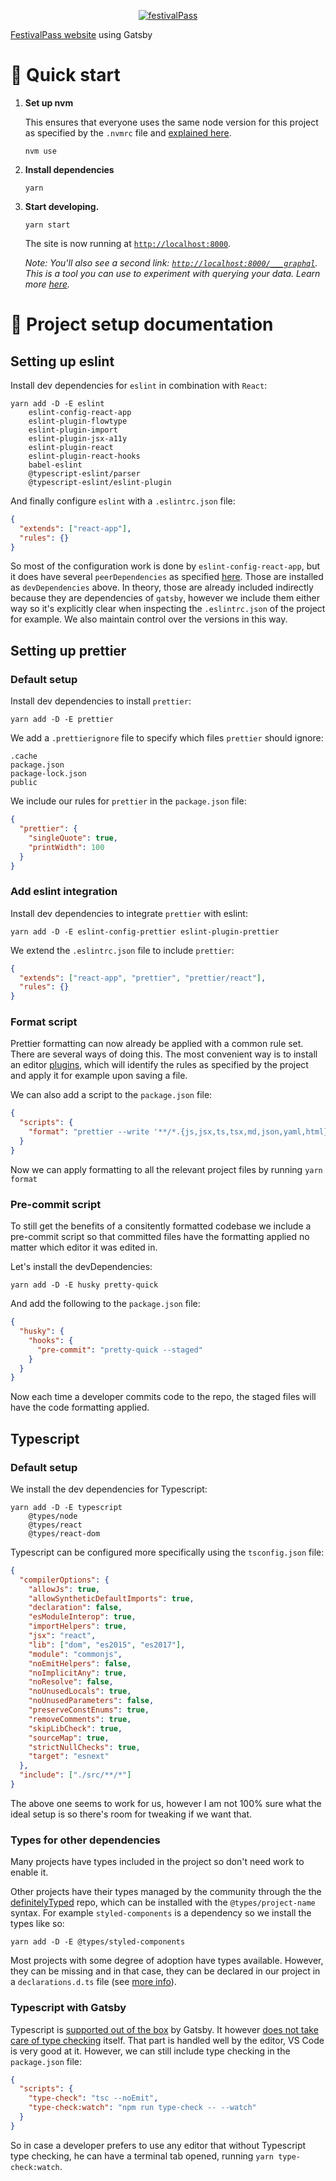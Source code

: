 <p align="center">
  <a href="https://festivalpass.com">
    <img alt="festivalPass" src="https://res.cloudinary.com/festivalpass/image/upload/q_auto/v1566025698/fp-content/fp-18_ovytfj.svg" />
  </a>
</p>

[FestivalPass website](https://festivalpass.com) using Gatsby

# 🚀 Quick start

1. **Set up nvm**

   This ensures that everyone uses the same node version for this project as specified by the `.nvmrc` file and [explained here](https://medium.com/@faith__ngetich/locking-down-a-project-to-a-specific-node-version-using-nvmrc-and-or-engines-e5fd19144245).

   ```shell
   nvm use
   ```

2. **Install dependencies**

   ```shell
   yarn
   ```

3. **Start developing.**

   ```shell
   yarn start
   ```

   The site is now running at [`http://localhost:8000`](http://localhost:8000).

   _Note: You'll also see a second link: _[`http://localhost:8000/___graphql`](http://localhost:8000/___graphql)_. This is a tool you can use to experiment with querying your data. Learn more [here](https://www.gatsbyjs.org/tutorial/part-five/#introducing-graphiql)._

# 🔦 Project setup documentation

## Setting up eslint

Install dev dependencies for `eslint` in combination with `React`:

```shell
yarn add -D -E eslint
	eslint-config-react-app
	eslint-plugin-flowtype
	eslint-plugin-import
	eslint-plugin-jsx-a11y
	eslint-plugin-react
	eslint-plugin-react-hooks
	babel-eslint
	@typescript-eslint/parser
	@typescript-eslint/eslint-plugin
```

And finally configure `eslint` with a `.eslintrc.json` file:

```json
{
  "extends": ["react-app"],
  "rules": {}
}
```

So most of the configuration work is done by `eslint-config-react-app`, but it does have several `peerDependencies` as specified [here](https://github.com/facebook/create-react-app/blob/master/packages/eslint-config-react-app/package.json). Those are installed as `devDependencies` above. In theory, those are already included indirectly because they are dependencies of `gatsby`, however we include them either way so it's explicitly clear when inspecting the `.eslintrc.json` of the project for example. We also maintain control over the versions in this way.

## Setting up prettier

### Default setup

Install dev dependencies to install `prettier`:

```shell
yarn add -D -E prettier
```

We add a `.prettierignore` file to specify which files `prettier` should ignore:

```
.cache
package.json
package-lock.json
public
```

We include our rules for `prettier` in the `package.json` file:

```json
{
  "prettier": {
    "singleQuote": true,
    "printWidth": 100
  }
}
```

### Add eslint integration

Install dev dependencies to integrate `prettier` with eslint:

```shell
yarn add -D -E eslint-config-prettier eslint-plugin-prettier
```

We extend the `.eslintrc.json` file to include `prettier`:

```json
{
  "extends": ["react-app", "prettier", "prettier/react"],
  "rules": {}
}
```

### Format script

Prettier formatting can now already be applied with a common rule set. There are several ways of doing this. The most convenient way is to install an editor [plugins](https://prettier.io/docs/en/editors.html), which will identify the rules as specified by the project and apply it for example upon saving a file.

We can also add a script to the `package.json` file:

```json
{
  "scripts": {
    "format": "prettier --write '**/*.{js,jsx,ts,tsx,md,json,yaml,html}'"
  }
}
```

Now we can apply formatting to all the relevant project files by running `yarn format`

### Pre-commit script

To still get the benefits of a consitently formatted codebase we include a pre-commit script so that committed files have the formatting applied no matter which editor it was edited in.

Let's install the devDependencies:

```shell
yarn add -D -E husky pretty-quick
```

And add the following to the `package.json` file:

```json
{
  "husky": {
    "hooks": {
      "pre-commit": "pretty-quick --staged"
    }
  }
}
```

Now each time a developer commits code to the repo, the staged files will have the code formatting applied.

## Typescript

### Default setup

We install the dev dependencies for Typescript:

```shell
yarn add -D -E typescript
	@types/node
	@types/react
	@types/react-dom
```

Typescript can be configured more specifically using the `tsconfig.json` file:

```json
{
  "compilerOptions": {
    "allowJs": true,
    "allowSyntheticDefaultImports": true,
    "declaration": false,
    "esModuleInterop": true,
    "importHelpers": true,
    "jsx": "react",
    "lib": ["dom", "es2015", "es2017"],
    "module": "commonjs",
    "noEmitHelpers": false,
    "noImplicitAny": true,
    "noResolve": false,
    "noUnusedLocals": true,
    "noUnusedParameters": false,
    "preserveConstEnums": true,
    "removeComments": true,
    "skipLibCheck": true,
    "sourceMap": true,
    "strictNullChecks": true,
    "target": "esnext"
  },
  "include": ["./src/**/*"]
}
```

The above one seems to work for us, however I am not 100% sure what the ideal setup is so there's room for tweaking if we want that.

### Types for other dependencies

Many projects have types included in the project so don't need work to enable it.

Other projects have their types managed by the community through the the [definitelyTyped](https://github.com/DefinitelyTyped/DefinitelyTyped) repo, which can be installed with the `@types/project-name` syntax. For example `styled-components` is a dependency so we install the types like so:

```shell
yarn add -D -E @types/styled-components
```

Most projects with some degree of adoption have types available. However, they can be missing and in that case, they can be declared in our project in a `declarations.d.ts` file (see [more info](https://github.com/gatsbyjs/gatsby/blob/master/examples/using-typescript/src/declarations.d.ts)).

### Typescript with Gatsby

Typescript is [supported out of the box](https://www.gatsbyjs.org/docs/typescript/) by Gatsby. It however [does not take care of type checking](https://www.gatsbyjs.org/packages/gatsby-plugin-typescript/#type-checking) itself. That part is handled well by the editor, VS Code is very good at it. However, we can still include type checking in the `package.json` file:

```json
{
  "scripts": {
    "type-check": "tsc --noEmit",
    "type-check:watch": "npm run type-check -- --watch"
  }
}
```

So in case a developer prefers to use any editor that without Typescript type checking, he can have a terminal tab opened, running `yarn type-check:watch`.
